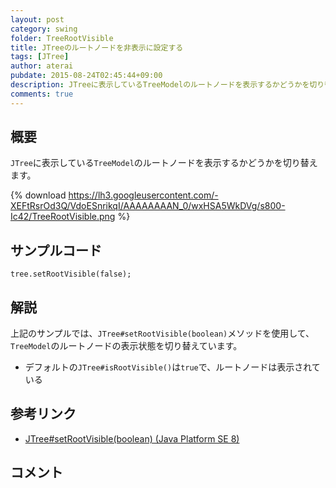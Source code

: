 ```yaml
---
layout: post
category: swing
folder: TreeRootVisible
title: JTreeのルートノードを非表示に設定する
tags: [JTree]
author: aterai
pubdate: 2015-08-24T02:45:44+09:00
description: JTreeに表示しているTreeModelのルートノードを表示するかどうかを切り替えます。
comments: true
---
```

## 概要
`JTree`に表示している`TreeModel`のルートノードを表示するかどうかを切り替えます。

{% download https://lh3.googleusercontent.com/-XEFtRsrOd3Q/VdoESnrikqI/AAAAAAAAN_0/wxHSA5WkDVg/s800-Ic42/TreeRootVisible.png %}

## サンプルコード
<pre class="prettyprint"><code>tree.setRootVisible(false);
</code></pre>

## 解説
上記のサンプルでは、`JTree#setRootVisible(boolean)`メソッドを使用して、`TreeModel`のルートノードの表示状態を切り替えています。

- デフォルトの`JTree#isRootVisible()`は`true`で、ルートノードは表示されている

<!-- dummy comment line for breaking list -->

## 参考リンク
- [JTree#setRootVisible(boolean) (Java Platform SE 8)](https://docs.oracle.com/javase/jp/8/docs/api/javax/swing/JTree.html#setRootVisible-boolean-)

<!-- dummy comment line for breaking list -->

## コメント
